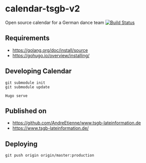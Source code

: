 # calendar-tsgb-v2

Open source calendar for a German dance team
[![Build Status](https://travis-ci.org/AndreEtienne/calendar-tsgb-v2.svg?branch=production)](https://travis-ci.org/AndreEtienne/calendar-tsgb-v2)

## Requirements

- https://golang.org/doc/install/source
- https://gohugo.io/overview/installing/

## Developing Calendar

```
git submodule init
git submodule update
```

```
Hugo serve
```

## Published on  

- https://github.com/AndreEtienne/www.tsgb-lateinformation.de
- https://www.tsgb-lateinformation.de/

## Deploying

```
git push origin origin/master:production
```
